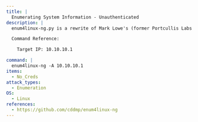```yaml
---
title: |
  Enumerating System Information - Unauthenticated
description: |
  enum4linux-ng.py is a rewrite of Mark Lowe's (former Portcullis Labs now Cisco CX Security Labs) enum4linux.pl, a tool for enumerating information from Windows and Samba systems, aimed for security professionals and CTF players. The tool is mainly a wrapper around the Samba tools nmblookup, net, rpcclient and smbclient.

  Command Reference:

  	Target IP: 10.10.10.1

command: |
  enum4linux-ng -A 10.10.10.1
items:
  - No_Creds
attack_types:
  - Enumeration
OS:
  - Linux
references:
  - https://github.com/cddmp/enum4linux-ng
---
```

